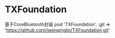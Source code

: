 # TXFoundation
基于CoreBluetooth封装
pod 'TXFoundation', :git => 'https://github.com/iwenqinglin/TXFoundation.git'
